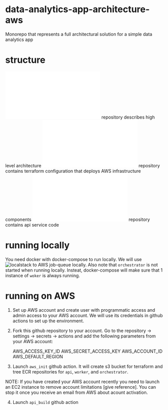 # data-analytics-app-architecture-aws

Monorepo that represents a full architectural solution for a simple data analytics app

# structure

![documentation](./documentation/architecture.md) repository describes high level architecture
![iac](./iac/README.md) repository contains terraform configuration that deploys AWS infrastructure components
![api](./api/README.md) repository contains api service code

# running locally

You need docker with docker-compose to run locally. We will use ![localstack]() to AWS job-queue locally. Also note that `orchestrator` is not started when running locally. Insteat, docker-compose will make sure that 1 instance of `woker` is always running.

# running on AWS

1. Set up AWS account and create user with programmatic access and admin access to your AWS account. We will use its credentials in github actions to set up the environment.
2. Fork this github repository to your account. Go to the repository -> settings -> secrets -> actions and add the following parameters from your AWS account:

    AWS_ACCESS_KEY_ID
    AWS_SECRET_ACCESS_KEY
    AWS_ACCOUNT_ID
    AWS_DEFAULT_REGION

3. Launch `aws_init` github action. It will create s3 bucket for terraform and tree ECR repositories for `api`, `worker`, and `orchestrator`. 

NOTE: If you have created your AWS account recently you need to launch an EC2 instance to remove account limitations [give reference]. You can stop it once you receive an email from AWS about acount activation.

4. Launch `api_build` github action
